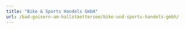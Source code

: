 ```yaml
---
title: "Bike & Sports Handels GmbH"
url: /bad-goisern-am-hallstaettersee/bike-und-sports-handels-gmbh/
---
```

